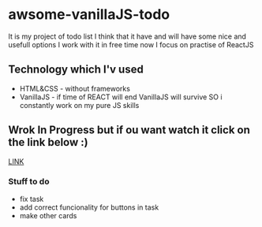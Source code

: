 # awsome-vanillaJS-todo

It is my project of todo list I think that it have and will have some nice and usefull options
I work with it in free time now I focus on practise of ReactJS

## Technology which I'v used

- HTML&CSS - without frameworks 
- VanillaJS - if time of REACT will end VanillaJS will survive SO i constantly work on my pure JS skills


## Wrok In Progress but if ou want watch it click on the link below :) 
[LINK](https://simon125.github.io/awsome-vanillaJS-todo/)

### Stuff to do 

- fix task
- add correct funcionality for buttons in task
- make other cards
